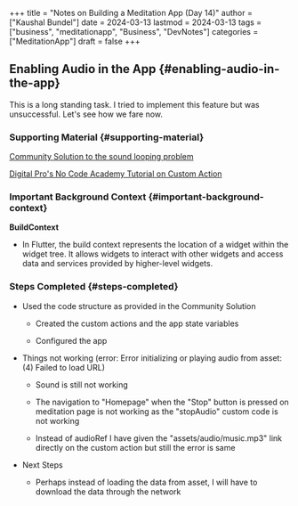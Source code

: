 +++
title = "Notes on Building a Meditation App (Day 14)"
author = ["Kaushal Bundel"]
date = 2024-03-13
lastmod = 2024-03-13
tags = ["business", "meditationapp", "Business", "DevNotes"]
categories = ["MeditationApp"]
draft = false
+++

## Enabling Audio in the App {#enabling-audio-in-the-app}

This is a long standing task. I tried to implement this feature but was unsuccessful. Let's see how we fare now.


### Supporting Material {#supporting-material}

[Community Solution to the sound looping problem](https://community.flutterflow.io/c/community-custom-widgets/post/play-background-music-on-loop-custom-actions-MeEMMe5JdmsZQFM)

[Digital Pro's No Code Academy Tutorial on Custom Action](https://www.youtube.com/watch?v=yl2LOhJl964&ab_channel=TheDigitalPro%27sNoCodeAcademy)


### Important Background Context {#important-background-context}

**BuildContext**

-   In Flutter, the build context represents the location of a widget within the widget tree. It allows widgets to interact with other widgets and access data and services provided by higher-level widgets.


### Steps Completed {#steps-completed}

-   Used the code structure as provided in the Community Solution
    -   Created the custom actions and the app state variables

    -   Configured the app

-   Things not working (error: Error initializing or playing audio from asset: (4) Failed to load URL)
    -   Sound is still not working

    -   The navigation to "Homepage" when the "Stop" button is pressed on meditation page is not working as the "stopAudio" custom code is not working

    -   Instead of audioRef I have given the "assets/audio/music.mp3" link directly on the custom action but still the error is same

-   Next Steps
    -   Perhaps instead of loading the data from asset, I will have to download the data through the network
